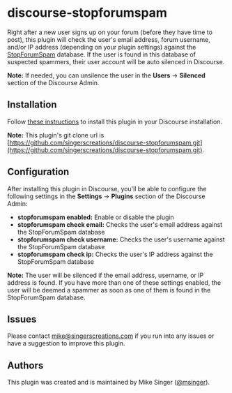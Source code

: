 # discourse-stopforumspam

Right after a new user signs up on your forum (before they have time to post), this plugin will check the user's email address, forum username, and/or IP address (depending on your plugin settings) against the [StopForumSpam](https://www.stopforumspam.com) database. If the user is found in this database of suspected spammers, their user account will be auto silenced in Discourse.

**Note:** If needed, you can unsilence the user in the **Users** &rarr; **Silenced** section of the Discourse Admin.

## Installation

Follow [these instructions](https://meta.discourse.org/t/install-plugins-in-discourse/19157) to install this plugin in your Discourse installation.

**Note:** This plugin's git clone url is [https://github.com/singerscreations/discourse-stopforumspam.git](https://github.com/singerscreations/discourse-stopforumspam.git).

## Configuration

After installing this plugin in Discourse, you'll be able to configure the following settings in the **Settings** &rarr; **Plugins** section of the Discourse Admin:

- **stopforumspam enabled:** Enable or disable the plugin
- **stopforumspam check email:** Checks the user's email address against the StopForumSpam database
- **stopforumspam check username:** Checks the user's username against the StopForumSpam database 
- **stopforumspam check ip:** Checks the user's IP address against the StopForumSpam database

**Note:** The user will be silenced if the email address, username, or IP address is found. If you have more than one of these settings enabled, the user will be deemed a spammer as soon as one of them is found in the StopForumSpam database.

## Issues

Please contact mike@singerscreations.com if you run into any issues or have a suggestion to improve this plugin.

## Authors

This plugin was created and is maintained by Mike Singer ([@msinger](https://meta.discourse.org/u/msinger)).